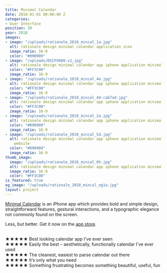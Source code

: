 ```yaml
---
title: Minimal Calendar
date: 2018-01-01 00:00:00 Z
categories:
- User Interface
position: 39
year: 2018
images:
- image: "/uploads/rationale_2018_mincal_1a.jpg"
  alt: rationale design minimal calendar application icon
  image_ratio: 16-9
  color: "#090909"
- image: "/uploads/DSCF9908-v2.jpg"
  alt: rationale design minimal calendar app iphone application minimal cal minimalism
  color: "#FF3C00"
  image_ratio: 16-9
- image: "/uploads/rationale_2018_mincal_4e.jpg"
  alt: rationale design minimal calendar app iphone application minimal cal minimalism
  color: "#FF3C00"
  image_ratio: 16-9
- image: "/uploads/rationale_2018_mincal_4d-cab7ad.jpg"
  alt: rationale design minimal calendar app iphone application minimal cal minimalism
  color: "#FF3C00"
  image_ratio: 16-9
- image: "/uploads/rationale_2018_mincal_2a.jpg"
  alt: rationale design minimal calendar app iphone application minimal cal minimalism
  color: "#090909"
  image_ratio: 16-9
- image: "/uploads/rationale_2018_mincal_5d.jpg"
  alt: rationale design minimal calendar app iphone application minimal cal minimalism
    website
  color: "#090909"
  image_ratio: 16-9
thumb_image:
  image: "/uploads/rationale_2018_mincal_0h.jpg"
  alt: rationale design minimal calendar app iphone application minimal cal minimalism
  image_ratio: 16-9
  color: "#FF3C00"
is_featured: true
og_image: "/uploads/rationale_2018_mincal_og1a.jpg"
layout: project
---
```


[Minimal Calendar](http://minimalcalendar.com) is an iPhone app which provides bold and simple design, straightforward features, gestural interactions, and a typographic elegance not commonly found on the screen. 

Less, but better. Get it now on the [app store](https://itunes.apple.com/us/app/minimal-calendar-minimal-cal/id1437198666).

<br>
★★★★★ Best looking calendar app I've ever seen<br>
★★★★★ Easily the best – aesthetically, functionally calendar I've ever used<br>
★★★★★ The cleanest, easiest to parse calendar out there<br>
★★★★★ It’s only what you need<br>
★★★★★ Something frustrating becomes something beautiful, useful, fun<br>